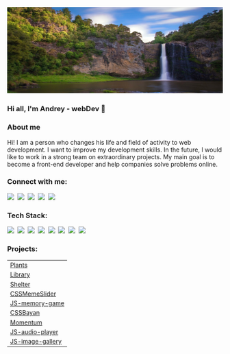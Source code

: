 <img src="./assets/waterfalls.jpg" alt="foto profile" >

### Hi all, I'm Andrey - webDev 👋

<h3>About me</h3>
<p>Hi! I am a person who changes his life and field of activity to web development. I want to improve my development skills.
In the future, I would like to work in a strong team on extraordinary projects.
My main goal is to become a front-end developer and help companies solve problems online.</p>

<h3 align="left">Connect with me:</h3>
<p align="left">
<a href="https://www.linkedin.com/in/andrei-nenashev-838919258/">
    <img src="https://img.shields.io/badge/LinkedIn-0077B5?style=for-the-badge&logo=linkedin&logoColor=white"/></a>&nbsp;
<a href="https://discordapp.com/users/1027621580831989821/">
    <img src="https://img.shields.io/badge/Discord-4752C4.svg?&style=for-the-badge&logo=discord&logoColor=white"/></a>&nbsp;
<a href="https://t.me/andreynen28">
    <img src="https://img.shields.io/badge/Telegram-2CA5E0?style=for-the-badge&logo=telegram&logoColor=white"/></a>&nbsp;
<a href="https://www.instagram.com/andrey_nenashev28/">
    <img src="https://img.shields.io/badge/instagram-E4405F.svg?&style=for-the-badge&logo=instagram&logoColor=white"/></a>&nbsp;
<a href="mailto:anenashev89@gmail.com">
    <img src="https://img.shields.io/badge/Gmail-D14836?style=for-the-badge&logo=gmail&logoColor=white" /></a>
</p>

<h3 align="left">Tech Stack:</h3>
<p align='left'>
<img src="https://img.shields.io/badge/html-E34F26.svg?&style=for-the-badge&logo=html5&logoColor=fff" />&nbsp;
<img src="https://img.shields.io/badge/css-1572B6.svg?&style=for-the-badge&logo=css3&logoColor=fff" />&nbsp;
<img src="https://img.shields.io/badge/sass-CF649A.svg?&style=for-the-badge&logo=sass&logoColor=fff" />&nbsp;
<img src="https://img.shields.io/badge/javascript-F7DF1E.svg?&style=for-the-badge&logo=javascript&logoColor=fff" />&nbsp;
<img src="https://img.shields.io/badge/markdown-000.svg?&style=for-the-badge&logo=markdown&logoColor=fff" />&nbsp;
<img src="https://img.shields.io/badge/git-F05033.svg?&style=for-the-badge&logo=git&logoColor=fff" />&nbsp;
<img src="https://img.shields.io/badge/github-000.svg?&style=for-the-badge&logo=github&logoColor=fff" />&nbsp;
<img src="https://img.shields.io/badge/vs code-007ACC.svg?&style=for-the-badge&logo=visual-studio-code&logoColor=fff" />&nbsp;

<h3 align="left">Projects:</h3>
<table>
  <tr>
    <td>
      <a href="https://andrey28121989.github.io/plants/plants/" target="_blank" >Plants</a>
    </td>
  </tr>
  <tr>
    <td>
      <a href="https://rolling-scopes-school.github.io/andrey28121989-JSFEPRESCHOOL2023Q2/library/" target="_blank" >Library</a> 
    </td>
  </tr>
  <tr>
    <td>
      <a href="https://andrey28121989.github.io/shelter/shelter/index.html" target="_blank" >Shelter</a>
    </td>
  </tr>
  <tr>
    <td>
      <a href="https://andrey28121989.github.io/cssMemeSlider/cssMemeSlider/index.html" target="_blank" >CSSMemeSlider</a>
    </td>
  </tr>
  <tr>
    <td>
      <a href="https://andrey28121989-memory-game.netlify.app/" target="_blank" >JS-memory-game</a>
    </td>
  </tr>
  <tr>
    <td>
      <a href="https://andrey28121989.github.io/cssBayan/cssBayan/index.html" target="_blank" >CSSBayan</a>
    </td>
  </tr>
  <tr>
    <td>
      <a href="https://andrey28121989-momentum.netlify.app/" target="_blank" >Momentum</a>
    </td>
  </tr>
  <tr>
    <td>
      <a href="https://andrey28121989-audio-player.netlify.app/" target="_blank" >JS-audio-player</a>
    </td>
  </tr>
  <tr>
    <td>
      <a href="https://andrey28121989-image-gallery.netlify.app/" target="_blank" >JS-image-gallery</a>
    </td>
  </tr>
</table>

